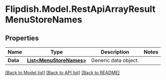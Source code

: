 # Flipdish.Model.RestApiArrayResultMenuStoreNames
## Properties

Name | Type | Description | Notes
------------ | ------------- | ------------- | -------------
**Data** | [**List&lt;MenuStoreNames&gt;**](MenuStoreNames.md) | Generic data object. | 

[[Back to Model list]](../README.md#documentation-for-models) [[Back to API list]](../README.md#documentation-for-api-endpoints) [[Back to README]](../README.md)

